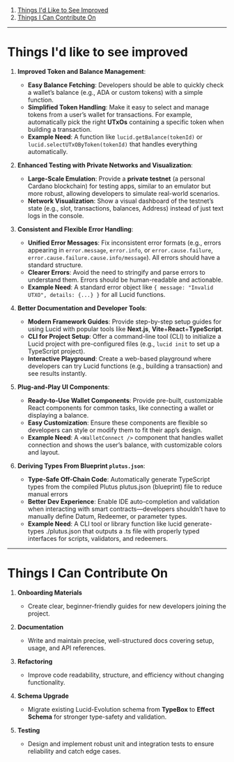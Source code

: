 1. [Things I'd Like to See Improved](#things-id-like-to-see-improved)
2. [Things I Can Contribute On](#things-i-can-contribute-on)

---

# Things I'd like to see improved

1. **Improved Token and Balance Management**:

   - **Easy Balance Fetching**: Developers should be able to quickly check a wallet’s balance (e.g., ADA or custom tokens) with a simple function.
   - **Simplified Token Handling**: Make it easy to select and manage tokens from a user’s wallet for transactions. For example, automatically pick the right **UTxOs** containing a specific token when building a transaction.
   - **Example Need**: A function like `lucid.getBalance(tokenId)` or `lucid.selectUTxOByToken(tokenId)` that handles everything automatically.

2. **Enhanced Testing with Private Networks and Visualization**:

   - **Large-Scale Emulation**: Provide a **private testnet** (a personal Cardano blockchain) for testing apps, similar to an emulator but more robust, allowing developers to simulate real-world scenarios.
   - **Network Visualization**: Show a visual dashboard of the testnet’s state (e.g., slot, transactions, balances, Address) instead of just text logs in the console.

3. **Consistent and Flexible Error Handling**:

   - **Unified Error Messages**: Fix inconsistent error formats (e.g., errors appearing in `error.message`, `error.info`, or `error.cause.failure`, `error.cause.failure.cause.info/message`). All errors should have a standard structure.
   - **Clearer Errors**: Avoid the need to stringify and parse errors to understand them. Errors should be human-readable and actionable.
   - **Example Need**: A standard error object like `{ message: "Invalid UTXO", details: {...} }` for all Lucid functions.

4. **Better Documentation and Developer Tools**:

   - **Modern Framework Guides**: Provide step-by-step setup guides for using Lucid with popular tools like **Next.js**, **Vite**+**React**+**TypeScript**.
   - **CLI for Project Setup**: Offer a command-line tool (CLI) to initialize a Lucid project with pre-configured files (e.g., `lucid init` to set up a TypeScript project).
   - **Interactive Playground**: Create a web-based playground where developers can try Lucid functions (e.g., building a transaction) and see results instantly.

5. **Plug-and-Play UI Components**:

   - **Ready-to-Use Wallet Components**: Provide pre-built, customizable React components for common tasks, like connecting a wallet or displaying a balance.
   - **Easy Customization**: Ensure these components are flexible so developers can style or modify them to fit their app’s design.
   - **Example Need**: A `<WalletConnect />` component that handles wallet connection and shows the user’s balance, with customizable colors and layout.

6. **Deriving Types From Blueprint `plutus.json`**:
   - **Type-Safe Off-Chain Code**: Automatically generate TypeScript types from the compiled Plutus plutus.json (blueprint) file to reduce manual errors
   - **Better Dev Experience**: Enable IDE auto-completion and validation when interacting with smart contracts—developers shouldn’t have to manually define Datum, Redeemer, or parameter types.
   - **Example Need**: A CLI tool or library function like lucid generate-types ./plutus.json that outputs a .ts file with properly typed interfaces for scripts, validators, and redeemers.

---

# Things I Can Contribute On

1. **Onboarding Materials**
   - Create clear, beginner-friendly guides for new developers joining the project.

2. **Documentation**  
     - Write and maintain precise, well-structured docs covering setup, usage, and API references.

3. **Refactoring**  
     - Improve code readability, structure, and efficiency without changing functionality.

4. **Schema Upgrade**  
     - Migrate existing Lucid-Evolution schema from **TypeBox** to **Effect Schema** for stronger type-safety and validation.

5. **Testing**  
     - Design and implement robust unit and integration tests to ensure reliability and catch edge cases.
